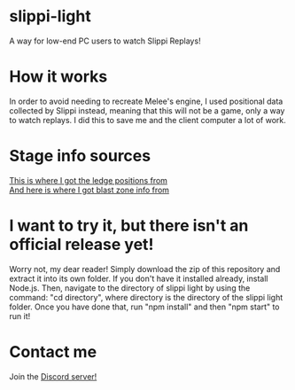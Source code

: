 # slippi-light
A way for low-end PC users to watch Slippi Replays!
<h1>How it works</h1>
In order to avoid needing to recreate Melee's engine, I used positional data collected by Slippi instead, meaning that this will not be a game, only a way to watch replays. I did this to save me and the client computer a lot of work.
<h1>Stage info sources</h1>
<a href="https://github.com/altf4/libmelee/blob/master/melee/stages.py">This is where I got the ledge positions from</a>
<br>
<a href="https://smashboards.com/threads/stage-blast-zones-via-debug-mode.319898/">And here is where I got blast zone info from</a>
<h1>I want to try it, but there isn't an official release yet!</h1>
Worry not, my dear reader! Simply download the zip of this repository and extract it into its own folder. If you don't have it installed already, install Node.js. Then, navigate to the directory of slippi light by using the command: "cd directory", where directory is the directory of the slippi light folder. Once you have done that, run "npm install" and then "npm start" to run it!
<h1>Contact me</h1>
Join the <a href="https://discord.gg/ZsjfCz7">Discord server!</a>
